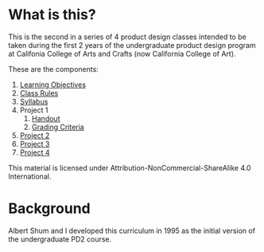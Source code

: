 # What is this?

This is the second in a series of 4 product design classes intended to be taken during the first 2 years of the undergraduate product design program at Califonia College of Arts and Crafts (now California College of Art). 

These are the components:
1. [Learning Objectives](./objectives.md)
1. [Class Rules](./course_rules.md)
2. [Syllabus](./syllabus.md)
3. Project 1
   1. [Handout](./project_1_handout.md)
   1. [Grading Criteria](./project_1_final_grading.md)
1. [Project 2](./project_2_handout.md)
1. [Project 3](./project_3_handout.md)
1. [Project 4](./project_4_handout.md)


This material is licensed under Attribution-NonCommercial-ShareAlike 4.0 International. 

# Background

Albert Shum and I developed this curriculum in 1995 as the initial version of the undergraduate PD2 course.